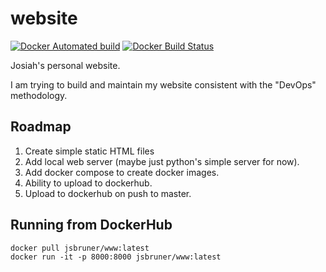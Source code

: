 # website
[![Docker Automated build](https://img.shields.io/docker/automated/jsbruner/www.svg)](https://hub.docker.com/r/jsbruner/www/)
[![Docker Build Status](https://img.shields.io/docker/build/jsbruner/www.svg)](https://hub.docker.com/r/jsbruner/www/)

Josiah's personal website.

I am trying to build and maintain my website consistent with the "DevOps" methodology.

## Roadmap

1. Create simple static HTML files
2. Add local web server (maybe just python's simple server for now).
3. Add docker compose to create docker images.
4. Ability to upload to dockerhub.
5. Upload to dockerhub on push to master.

## Running from DockerHub
    docker pull jsbruner/www:latest
    docker run -it -p 8000:8000 jsbruner/www:latest
